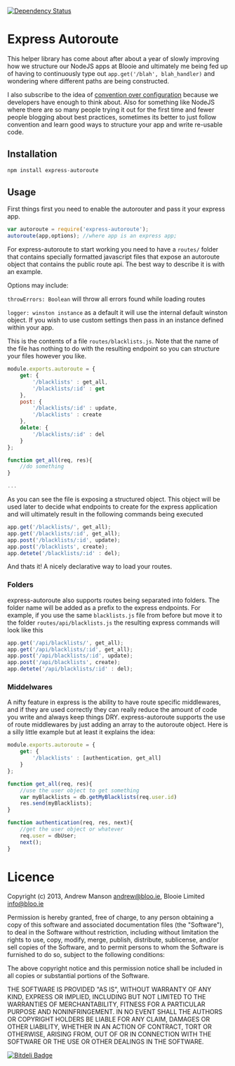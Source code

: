 [![Dependency Status](https://david-dm.org/Blooie/express-autoroute.png)](https://david-dm.org/Blooie/express-autoroute)

# Express Autoroute
This helper library has come about after about a year of slowly improving how we structure our NodeJS apps at Blooie and ultimately me being fed up of having to continuously type out ```app.get('/blah', blah_handler)``` and wondering where different paths are being constructed. 

I also subscribe to the idea of [convention over configuration](http://en.wikipedia.org/wiki/Convention_over_configuration) because we developers have enough to think about. Also for something like NodeJS where there are so many people trying it out for the first time and fewer people blogging about best practices, sometimes its better to just follow convention and learn good ways to structure your app and write re-usable code. 

## Installation
```js
npm install express-autoroute
```

## Usage
First things first you need to enable the autorouter and pass it your express app. 

```js
var autoroute = require('express-autoroute');
autoroute(app,options); //where app is an express app; 
```

For express-autoroute to start working you need to have a ```routes/``` folder that contains specially formatted javascript files that expose an autoroute object that contains the public route api. The best way to describe it is with an example. 

Options may include: 

```throwErrors: Boolean``` will throw all errors found while loading routes

```logger: winston instance``` as a default it will use the internal default winston object. If you wish to use custom settings then pass in an instance defined within your app.	

This is the contents of a file  ```routes/blacklists.js```. Note that the name of the file has nothing to do with the resulting endpoint so you can structure your files however you like.

```js
module.exports.autoroute = {
	get: {
		'/blacklists' : get_all,
		'/blacklists/:id' : get
	},
	post: {
		'/blacklists/:id' : update,
		'/blacklists' : create
	},
	delete: {
		'/blacklists/:id' : del
	}
};

function get_all(req, res){
	//do something
}

...
```
As you can see the file is exposing a structured object. This object will be used later to decide what endpoints to create for the express application and will ultimately result in the following commands being executed

```js
app.get('/blacklists/', get_all);
app.get('/blacklists/:id', get_all);
app.post('/blacklists/:id', update);
app.post('/blacklists', create);
app.detete('/blacklists/:id' : del);
```

And thats it! A nicely declarative way to load your routes. 

### Folders
express-autoroute also supports routes being separated into folders. The folder name will be added as a prefix to the express endpoints. For example, if you use the same ```blacklists.js``` file from before but move it to the folder ```routes/api/blacklists.js``` the resulting express commands will look like this

```js 
app.get('/api/blacklists/', get_all);
app.get('/api/blacklists/:id', get_all);
app.post('/api/blacklists/:id', update);
app.post('/api/blacklists', create);
app.detete('/api/blacklists/:id' : del);
```

### Middelwares
A nifty feature in express is the ability to have route specific middlewares, and if they are used correctly they can really reduce the amount of code you write and always keep things DRY. express-autoroute supports the use of route middlewares by just adding an array to the autoroute object. Here is a silly little example but at least it explains the idea: 

```js 
module.exports.autoroute = {
	get: {
		'/blacklists' : [authentication, get_all]
	}
};

function get_all(req, res){
	//use the user object to get something
	var myBlacklists = db.getMyBlacklists(req.user.id)
	res.send(myBlacklists);
}

function authentication(req, res, next){
	//get the user object or whatever 
	req.user = dbUser;
	next();
}
```

# Licence
Copyright (c) 2013, Andrew Manson <andrew@bloo.ie>, Blooie Limited <info@bloo.ie>

Permission is hereby granted, free of charge, to any person obtaining a copy of this software and associated documentation files (the "Software"), to deal in the Software without restriction, including without limitation the rights to use, copy, modify, merge, publish, distribute, sublicense, and/or sell copies of the Software, and to permit persons to whom the Software is furnished to do so, subject to the following conditions:

The above copyright notice and this permission notice shall be included in all copies or substantial portions of the Software.

THE SOFTWARE IS PROVIDED "AS IS", WITHOUT WARRANTY OF ANY KIND, EXPRESS OR IMPLIED, INCLUDING BUT NOT LIMITED TO THE WARRANTIES OF MERCHANTABILITY, FITNESS FOR A PARTICULAR PURPOSE AND NONINFRINGEMENT. IN NO EVENT SHALL THE AUTHORS OR COPYRIGHT HOLDERS BE LIABLE FOR ANY CLAIM, DAMAGES OR OTHER LIABILITY, WHETHER IN AN ACTION OF CONTRACT, TORT OR OTHERWISE, ARISING FROM, OUT OF OR IN CONNECTION WITH THE SOFTWARE OR THE USE OR OTHER DEALINGS IN THE SOFTWARE.

[![Bitdeli Badge](https://d2weczhvl823v0.cloudfront.net/Blooie/express-autoroute/trend.png)](https://bitdeli.com/free "Bitdeli Badge")
 
 
